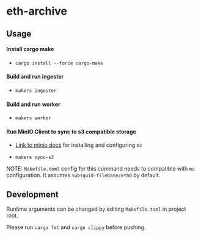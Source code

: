 # eth-archive

## Usage

#### Install cargo make

- `cargo install --force cargo-make`

#### Build and run ingester

- `makers ingester`

#### Build and run worker

- `makers worker`

#### Run MinIO Client to sync to s3 compatible storage

- [Link to minio docs](https://min.io/docs/minio/linux/reference/minio-mc.html#quickstart) for installing and configuring `mc`

- `makers sync-s3`

NOTE: `Makefile.toml` config for this command needs to compatible with `mc` configuration. It assumes `subsquid-filebase/eth0` by default.

## Development

Runtime arguments can be changed by editing `Makefile.toml` in project root.

Please run `cargo fmt` and `cargo clippy` before pushing.
